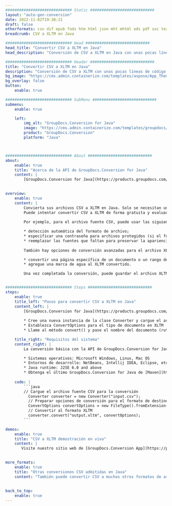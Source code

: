 ```yaml
---
############################# Static ############################
layout: "auto-gen-conversion"
date: 2022-11-02T19:38:21
draft: false
otherformats: csv dif epub fods htm html json mht mhtml ods pdf sxc tex tsv xlam xls xlsb xlsm xlsx xlt xltm xltx xml xps
breadcrumb: CSV a XLTM en Java

############################# Head ############################
head_title: "Convertir CSV a XLTM en Java"
head_description: "Conversión de CSV a XLTM en Java con unas pocas líneas de código. Convierta más de 160 formatos de archivo con la API de conversión de documentos de GroupDocs para Java"

############################# Header ############################
title: "Convertir CSV a XLTM en Java"
description: "Conversión de CSV a XLTM con unas pocas líneas de código Java"
bg_image: "https://cms.admin.containerize.com/templates/aspose/App_Themes/V3/images/bg/header1.png"
bg_overlay: false
button:
    enable: true

############################# SubMenu ############################
submenu:
    enable: true

    left:
        img_alt: "GroupDocs.Conversion for Java"
        image: "https://cms.admin.containerize.com/templates/groupdocs/images/product-logos/90x90-noborder/groupdocs-conversion-java.png"
        product: "GroupDocs.Conversion"
        platform: "Java"



############################# About ############################
about:
    enable: true
    title: "Acerca de la API de GroupDocs.Conversion for Java"
    content: |
        [GroupDocs.Conversion for Java](https://products.groupdocs.com/conversion/java/) es una API de conversión de formato de archivo avanzada para convertir entre formatos populares de imagen y documento como Microsoft Office, OpenDocument, PDF, HTML, correo electrónico, CAD. y mucho más con solo unas pocas líneas de código. La API nativa detecta automáticamente los formatos de los documentos originales y ofrece muchas opciones para personalizar los documentos convertidos. Junto con la función de extraer información de un documento, también admite el almacenamiento en caché de los resultados de la conversión en el disco local de forma predeterminada. Sin embargo, se puede admitir cualquier tipo de almacenamiento en caché mediante la implementación de las interfaces adecuadas: Amazon S3, Dropbox, Google Drive, Windows Azure, Reddis o cualquier otra.
    

overview:
    enable: true
    content: |
        Convierta sus archivos CSV a XLTM en Java. Solo se necesitan un par de líneas de código Java en cualquier plataforma de su elección, como Windows, Linux, macOS.
        Puede intentar convertir CSV a XLTM de forma gratuita y evaluar la calidad de los resultados de la conversión. Junto con los sencillos scripts de conversión de archivos, puede probar opciones más sofisticadas para cargar el archivo de origen CSV y almacenar la salida XLTM. 
        
        Por ejemplo, para el archivo fuente CSV, puede usar las siguientes opciones de carga:

        * detección automática del formato de archivo;
        * especificar una contraseña para archivos protegidos (si el formato de archivo lo admite);
        * reemplazar las fuentes que faltan para preservar la apariencia del documento.
        
        También hay opciones de conversión avanzadas para el archivo XLTM:

        * convertir una página específica de un documento o un rango de páginas;
        * agregue una marca de agua al XLTM convertido.

        Una vez completada la conversión, puede guardar el archivo XLTM en su ruta de archivo local o en cualquier almacenamiento de terceros, como FTP, Amazon S3, Google Drive, Dropbox, etc. Tenga en cuenta que para convertir CSV a XLTM, no necesita instalar ningún software adicional, como MS Office, Open Office, Adobe Acrobat Reader, etc.


############################# Steps ############################
steps:
    enable: true
    title_left: "Pasos para convertir CSV a XLTM en Java"
    content_left: |
        [GroupDocs.Conversion for Java](https://products.groupdocs.com/conversion/java/) permite a los desarrolladores convertir fácilmente el archivo CSV a XLTM con unas pocas líneas de código.
        
        * Cree una nueva instancia de la clase Converter y cargue el archivo CSV con la ruta completa
        * Establezca ConvertOptions para el tipo de documento en XLTM
        * Llame al método convert() y pase el nombre del documento (ruta completa) y el formato (XLTM) como parámetro

    title_right: "Requisitos del sistema"
    content_right: |
        La conversión básica con la API de GroupDocs.Conversion for Java se puede realizar con solo unas pocas líneas de código. Nuestras API son compatibles con todas las principales plataformas y sistemas operativos. Antes de ejecutar el código a continuación, asegúrese de tener instalados los siguientes requisitos previos en su sistema.

        * Sistemas operativos: Microsoft Windows, Linux, Mac OS
        * Entornos de desarrollo: NetBeans, Intellij IDEA, Eclipse, etc.
        * Java runtime: J2SE 6.0 and above
        * Obtenga el último GroupDocs.Conversion for Java de [Maven](https://repository.groupdocs.com/webapp/#/artifacts/browse/tree/General/repo/com/groupdocs/groupdocs-conversion)
         
    code: |
        ```java    
        // Cargue el archivo fuente CSV para la conversión
          Converter converter = new Converter("input.csv");
          // Preparar opciones de conversión para el formato de destino XLTM
          ConvertOptions convertOptions = new FileType().fromExtension("xltm").getConvertOptions();
          // Convertir al formato XLTM
          converter.convert("output.xltm", convertOptions);
        ```

demos:
    enable: true
    title: "CSV a XLTM demostración en vivo"
    content: |
       Visite nuestro sitio web de [GroupDocs.Conversion App](https://products.groupdocs.app/conversion/family) y pruebe la conversión de CSV a XLTM ahora. La demostración gratuita tiene los siguientes beneficios
          

more_formats:
    enable: true
    title: "Otras conversiones CSV admitidas en Java"
    content: "También puede convertir CSV a muchos otros formatos de archivo. Consulte la lista a continuación."
       
       
back_to_top:
    enable: true
---
```


